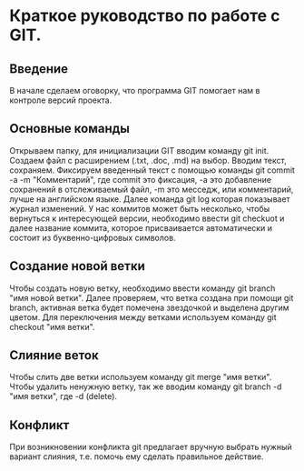 # Краткое руководство по работе с GIT.

## Введение

В начале сделаем оговорку, что программа GIT помогает нам в контроле версий проекта.

## Основные команды

Открываем папку, для инициализации GIT вводим команду git init.  Cоздаем файл с расширением (.txt, .doc, .md) на выбор. Вводим текст, сохраняем. Фиксируем введенный текст с помощью команды git commit -a -m "Комментарий", где commit это фиксация, -а это добавление сохранений в отслеживаемый файл, -m это месседж, или комментарий, лучше на английском языке. Далее команда git log которая показывает журнал изменений. У нас коммитов может быть несколько, чтобы вернуться к интересующей версии, необходимо ввести git checkuot и далее название коммита, которое присваивается автоматически и состоит из буквенно-цифровых символов.

## Создание новой ветки

Чтобы создать новую ветку, необходимо ввести команду git branch "имя новой ветки". Далее проверяем, что ветка создана при помощи git branch, активная ветка будет помечена звездочкой и выделена другим цветом. Для переключения между ветками используем команду git checkout "имя ветки".

## Слияние веток

Чтобы слить две ветки используем команду git merge "имя ветки". Чтобы удалить ненужную ветку, так же вводим команду git branch -d "имя ветки", где -d (delete).

## Конфликт

При возникновении конфликта git предлагает вручную выбрать нужный вариант слияния, т.е. помочь ему сделать правильное действие.